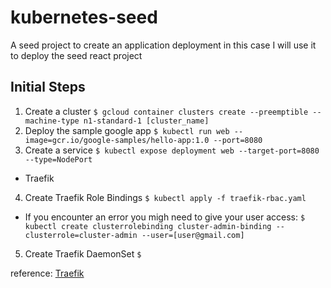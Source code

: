# kubernetes-seed
A seed project to create an application deployment in this case I will use it to deploy the seed react project

## Initial Steps

1. Create a cluster
`$ gcloud container clusters create --preemptible --machine-type n1-standard-1 [cluster_name]`
2. Deploy the sample google app
`$ kubectl run web --image=gcr.io/google-samples/hello-app:1.0 --port=8080`
3. Create a service
`$ kubectl expose deployment web --target-port=8080 --type=NodePort`
- Traefik
4. Create Traefik Role Bindings
`$ kubectl apply -f traefik-rbac.yaml`
  * If you encounter an error you migh need to give your user access: `$ kubectl create clusterrolebinding cluster-admin-binding --clusterrole=cluster-admin --user=[user@gmail.com]`
5. Create Traefik DaemonSet
`$ `


reference: [Traefik](https://docs.traefik.io/user-guide/kubernetes/)
